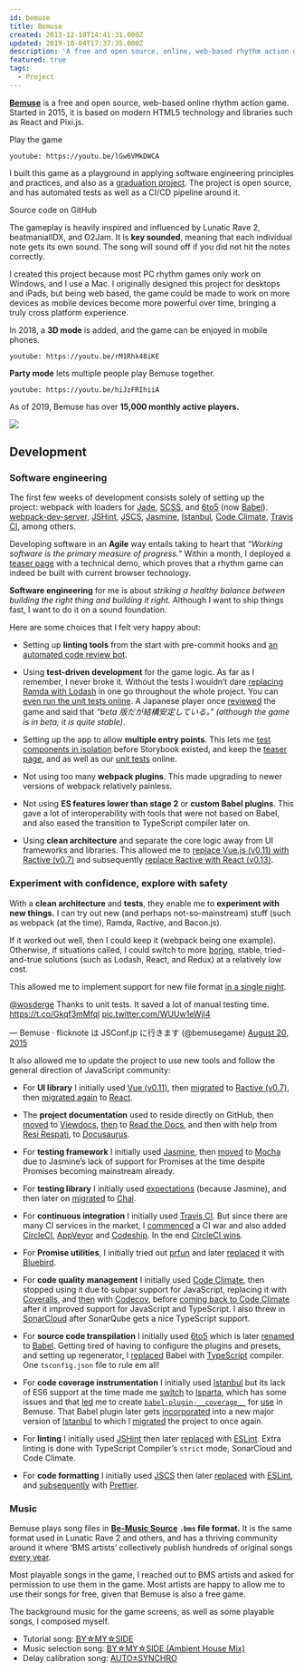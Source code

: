 ```yaml
---
id: bemuse
title: Bemuse
created: 2013-12-10T14:41:31.000Z
updated: 2019-10-04T17:37:35.000Z
description: 'A free and open source, online, web-based rhythm action game.'
featured: true
tags:
  - Project
---
```


**[Bemuse](https://bemuse.ninja)** is a free and open source, web-based online rhythm action game.
Started in 2015, it is based on modern HTML5 technology and libraries such as React and Pixi.js.

<call-to-action href="https://bemuse.ninja">
  Play the game
</call-to-action>

`youtube: https://youtu.be/lGw6VMkDWCA`

I built this game as a playground in applying software engineering principles and practices,
and also as a [graduation project](https://gist.github.com/dtinth/0b633afa89a2a070647d).
The project is open source, and has automated tests as well as a CI/CD pipeline around it.

<call-to-action href="https://github.com/bemusic/bemuse">
  Source code on GitHub
</call-to-action>

The gameplay is heavily inspired and influenced by Lunatic Rave 2, beatmaniaIIDX, and O2Jam. It is **key sounded**, meaning that each individual note gets its own sound. The song will sound off if you did not hit the notes correctly.

I created this project because most PC rhythm games only work on Windows, and I use a Mac. I originally designed this project for desktops and iPads, but being web based, the game could be made to work on more devices as mobile devices become more powerful over time, bringing a truly cross platform experience.

In 2018, a **3D mode** is added, and the game can be enjoyed in mobile phones.

`youtube: https://youtu.be/rM1Rhk48iKE`

**Party mode** lets multiple people play Bemuse together.

`youtube: https://youtu.be/hiJzFRIhiiA`

As of 2019, Bemuse has over **15,000 monthly active players.**

![](/uploads/bemuse-google-analytics-2019.png)

## Development

### Software engineering

The first few weeks of development consists solely of setting up the project: webpack with loaders for [Jade](https://www.npmjs.com/package/jade), [SCSS](https://github.com/sass/node-sass), and [6to5](https://www.npmjs.com/package/6to5) (now [Babel](https://babeljs.io)). [webpack-dev-server](https://www.npmjs.com/package/webpack-dev-server), [JSHint](https://jshint.com/), [JSCS](https://jscs-dev.github.io/), [Jasmine](https://jasmine.github.io/), [Istanbul](https://istanbul.js.org/), [Code Climate](https://codeclimate.com/), [Travis CI](https://travis-ci.org/), among others.

Developing software in an **Agile** way entails taking to heart that _“Working software is the primary measure of progress.”_
Within a month, I deployed a [teaser page](https://bemuse.ninja/?mode=comingSoon) with a technical demo, which proves that a rhythm game can indeed be built with current browser technology.

**Software engineering** for me is about _striking a healthy balance between building the right thing and building it right._
Although I want to ship things fast, I want to do it on a sound foundation.

Here are some choices that I felt very happy about:

- Setting up **linting tools** from the start with pre-commit hooks and [an automated code review bot](https://github.com/bemusic/bemuse/pull/51).

- Using **test-driven development** for the game logic. As far as I remember, I never broke it. Without the tests I wouldn’t dare [replacing Ramda with Lodash](https://github.com/bemusic/bemuse/pull/164/commits/d82dc51864b1cabe8ea9dd4e0afd314ba7b778d1) in one go throughout the whole project. You can [even run the unit tests online][unit-tests]. A Japanese player once [reviewed](https://w.atwiki.jp/laser_bm/pages/95.html) the game and said that <i>“beta 版だが結構安定している。” (although the game is in beta, it is quite stable)</i>.

- Setting up the app to allow **multiple entry points**.
  This lets me [test components in isolation](https://bemuse.ninja/?mode=playground) before Storybook existed,
  and keep the [teaser page](https://bemuse.ninja/?mode=comingSoon), and as well as our [unit tests][unit-tests] online.

- Not using too many **webpack plugins**. This made upgrading to newer versions of webpack relatively painless.

- Not using **ES features lower than stage 2** or **custom Babel plugins**. This gave a lot of interoperability with tools that were not based on Babel, and also eased the transition to TypeScript compiler later on.

- Using **clean architecture** and separate the core logic away from UI frameworks and libraries.
  This allowed me to [replace Vue.js (v0.11) with Ractive (v0.7)](https://github.com/bemusic/bemuse/pull/164/commits/b8c345c2101fc3c269872e80f6bc057a687ad869) and subsequently [replace Ractive with React (v0.13)](https://github.com/bemusic/bemuse/pull/166).

### Experiment with confidence, explore with safety

With a **clean architecture** and **tests**, they enable me to **experiment with new things.**
I can try out new (and perhaps not-so-mainstream) stuff (such as webpack (at the time), Ramda, Ractive, and Bacon.js).

If it worked out well, then I could keep it (webpack being one example).
Otherwise, if situations called, I could switch to more [boring](http://boringtechnology.club/), stable, tried-and-true solutions (such as Lodash, React, and Redux) at a relatively low cost.

This allowed me to implement support for new file format [in a single night](https://twitter.com/bemusegame/status/634020332093837312).

<twitter-embed>
  <p lang="en" dir="ltr"><a href="https://twitter.com/wosderge?ref_src=twsrc%5Etfw">@wosderge</a> Thanks to unit tests. It saved a lot of manual testing time. <a href="https://t.co/Gkqf3mMfql">https://t.co/Gkqf3mMfql</a> <a href="http://t.co/WUUw1eWjl4">pic.twitter.com/WUUw1eWjl4</a></p>&mdash; Bemuse · flicknote は JSConf.jp に行きます (@bemusegame) <a href="https://twitter.com/bemusegame/status/634204792433197056?ref_src=twsrc%5Etfw">August 20, 2015</a>
</twitter-embed>

It also allowed me to update the project to use new tools and follow the general direction of JavaScript community:

- For **UI library** I initially used [Vue (v0.11)](https://vuejs.org/), then [migrated](https://github.com/bemusic/bemuse/pull/164/commits/b8c345c2101fc3c269872e80f6bc057a687ad869) to [Ractive (v0.7)](https://ractive.js.org/), then [migrated again](https://github.com/bemusic/bemuse/pull/166) to [React](https://reactjs.org/).

- The **project documentation** used to reside directly on GitHub, then [moved](https://github.com/bemusic/bemuse/commit/b0749ae87708da0f6aadd5cd453cf60fb6f9d664) to [Viewdocs](http://progrium.viewdocs.io/viewdocs/), [then](https://github.com/bemusic/bemuse/pull/122) to [Read the Docs](https://readthedocs.org/),
  and then with help from [Resi Respati](https://github.com/resir014), to [Docusaurus](https://docusaurus.io/).

- For **testing framework** I initially used [Jasmine](https://jasmine.github.io/), then [moved](https://github.com/bemusic/bemuse/commit/b7926878d3a27f4bee04aca1d176798f451d7526) to [Mocha](https://mochajs.org/) due to Jasmine’s lack of support for Promises at the time despite Promises becoming mainstream already.

- For **testing library** I initially used [expectations](https://www.npmjs.com/package/expectations) (because Jasmine), and then later on [migrated](https://github.com/bemusic/bemuse/commit/c4dde9d549b1d11d3b048e31c30dbb27618e3300) to [Chai](http://chaijs.com/).

- For **continuous integration** I initially used [Travis CI](https://travis-ci.org/). But since there are many CI services in the market, I [commenced](https://github.com/bemusic/bemuse/pull/69) a CI war and also added [CircleCI](http://circleci.com/), [AppVeyor](https://www.appveyor.com/) and [Codeship](https://codeship.com/). In the end [CircleCI wins](https://github.com/bemusic/bemuse/pull/516).

- For **Promise utilities**, I initially tried out [prfun](https://www.npmjs.com/package/prfun) and later [replaced](https://github.com/bemusic/bemuse/pull/86) it with [Bluebird](http://bluebirdjs.com/).

- For **code quality management** I initially used [Code Climate](https://codeclimate.com/), then stopped using it due to subpar support for JavaScript, replacing it with [Coveralls](https://github.com/bemusic/bemuse/commit/b23399ec9f009f741c28a8c82b12e568cf6389fa), and [then](https://github.com/bemusic/bemuse/commit/42e9fb1743f679510d81254a69e07c40b50a9906) with [Codecov](https://codecov.io/gh/bemusic/bemuse), before [coming back to Code Climate](https://codeclimate.com/github/bemusic/bemuse) after it improved support for JavaScript and TypeScript. I also threw in [SonarCloud](https://github.com/bemusic/bemuse/commit/110b8752f9f909238f86561aa979070b49c3f8bc) after SonarQube gets a nice TypeScript support.

- For **source code transpilation** I initially used [6to5](https://www.npmjs.com/package/6to5) which is later [renamed](https://github.com/bemusic/bemuse/commit/97157628d0ee31c47de444b20f4714682f12b7b6) to [Babel](https://babeljs.io). Getting tired of having to configure the plugins and presets, and setting up regenerator, I [replaced](https://github.com/bemusic/bemuse/pull/512) Babel with [TypeScript](http://www.typescriptlang.org/) compiler. One `tsconfig.json` file to rule em all!

- For **code coverage instrumentation** I initially used [Istanbul](https://istanbul.js.org/) but its lack of ES6 support at the time made me [switch](https://github.com/bemusic/bemuse/pull/115) to [Isparta](https://www.npmjs.com/package/isparta), which has some issues and that [led](https://github.com/dtinth/babel-plugin-__coverage__#theres-already-isparta-why-another-coverage-tool) me to create [`babel-plugin-__coverage__`](https://github.com/dtinth/babel-plugin-__coverage__) for [use](https://github.com/bemusic/bemuse/pull/224) in Bemuse. That Babel plugin later gets [incorporated](https://github.com/dtinth/babel-plugin-__coverage__/issues/42) into a new major version of [Istanbul](https://istanbul.js.org/) to which I [migrated](https://github.com/bemusic/bemuse/pull/360) the project to once again.

- For **linting** I initially used [JSHint](https://jshint.com/) then later [replaced](https://github.com/bemusic/bemuse/pull/126) with [ESLint](https://eslint.org/). Extra linting is done with TypeScript Compiler’s `strict` mode, SonarCloud and Code Climate.

- For **code formatting** I initially used [JSCS](https://jshint.com/) then later [replaced](https://github.com/bemusic/bemuse/pull/126) with [ESLint](https://eslint.org/), and [subsequently](https://github.com/bemusic/bemuse/pull/513) with [Prettier](https://prettier.io/).

### Music

Bemuse plays song files in **[Be-Music Source](https://en.wikipedia.org/wiki/Be-Music_Source) `.bms` file format.**
It is the same format used in Lunatic Rave 2 and others, and has a thriving community around it where ‘BMS artists’ collectively publish hundreds of original songs [every year](https://hitkey.nekokan.dyndns.info/bmsevt.htm#ALL).

Most playable songs in the game, I reached out to BMS artists and asked for permission to use them in the game.
Most artists are happy to allow me to use their songs for free, given that Bemuse is also a free game.

The background music for the game screens, as well as some playable songs, I composed myself.

- Tutorial song: [BY☆MY☆SIDE](/music/by-my-side/)
- Music selection song: [BY☆MY☆SIDE (Ambient House Mix)](/music/by-my-side-ambient-house-mix/)
- Delay calibration song: [AUTO±SYNCHRO](/music/auto-synchro/)

[unit-tests]: https://bemuse.ninja/?mode=test&grep=game
